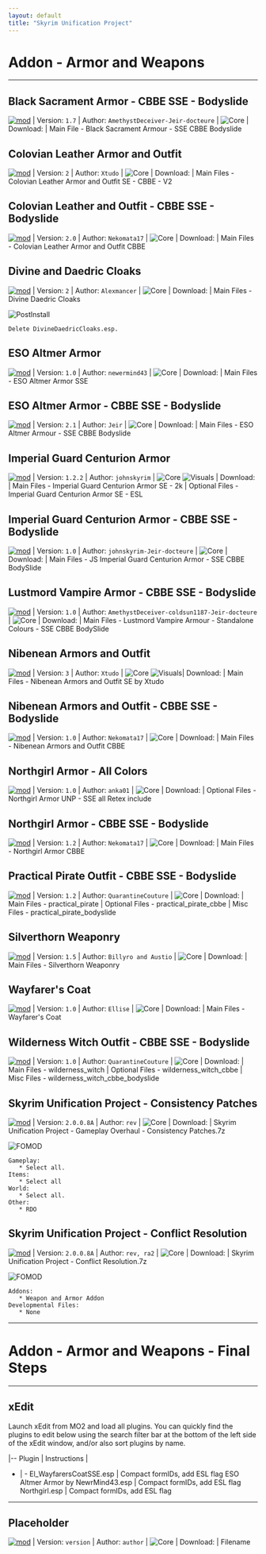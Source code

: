 ```yaml
---
layout: default
title: "Skyrim Unification Project"
---
```


# Addon - Armor and Weapons

---

## Black Sacrament Armor - CBBE SSE - Bodyslide

[![mod]](https://www.nexusmods.com/skyrimspecialedition/mods/16687) | Version: `1.7` | Author: `AmethystDeceiver-Jeir-docteure` | ![Core] |
Download: | Main File - Black Sacrament Armour - SSE CBBE Bodyslide

## Colovian Leather Armor and Outfit

[![mod]](https://www.nexusmods.com/skyrimspecialedition/mods/50331) | Version: `2` | Author: `Xtudo` | ![Core] |
Download: | Main Files - Colovian Leather Armor and Outfit SE - CBBE - V2

## Colovian Leather and Outfit - CBBE SSE - Bodyslide

[![mod]](https://www.nexusmods.com/skyrimspecialedition/mods/50683) | Version: `2.0` | Author: `Nekomata17` | ![Core] |
Download: | Main Files - Colovian Leather Armor and Outfit CBBE

## Divine and Daedric Cloaks

[![mod]](https://www.nexusmods.com/skyrimspecialedition/mods/27797) | Version: `2` | Author: `Alexmancer` | ![Core] |
Download: | Main Files - Divine Daedric Cloaks

![PostInstall]
~~~
Delete DivineDaedricCloaks.esp.
~~~

## ESO Altmer Armor

[![mod]](https://www.nexusmods.com/skyrimspecialedition/mods/14506) | Version: `1.0` | Author: `newermind43` | ![Core] |
Download: | Main Files - ESO Altmer Armor SSE

## ESO Altmer Armor - CBBE SSE - Bodyslide

[![mod]](https://www.nexusmods.com/skyrimspecialedition/mods/14578) | Version: `2.1` | Author: `Jeir` | ![Core] |
Download: | Main Files - ESO Altmer Armour - SSE CBBE Bodyslide

## Imperial Guard Centurion Armor

[![mod]](https://www.nexusmods.com/skyrimspecialedition/mods/50410) | Version: `1.2.2` | Author: `johnskyrim` | ![Core] ![Visuals] |
Download: | Main Files - Imperial Guard Centurion Armor SE - 2k
| Optional Files - Imperial Guard Centurion Armor SE - ESL

## Imperial Guard Centurion Armor - CBBE SSE - Bodyslide

[![mod]](https://www.nexusmods.com/skyrimspecialedition/mods/49724) | Version: `1.0` | Author: `johnskyrim-Jeir-docteure` | ![Core] |
Download: | Main Files - JS Imperial Guard Centurion Armor - SSE CBBE BodySlide

## Lustmord Vampire Armor - CBBE SSE - Bodyslide

[![mod]](https://www.nexusmods.com/skyrimspecialedition/mods/21612) | Version: `1.0` | Author: `AmethystDeceiver-coldsun1187-Jeir-docteure` | ![Core] |
Download: | Main Files - Lustmord Vampire Armour - Standalone Colours - SSE CBBE BodySlide

## Nibenean Armors and Outfit

[![mod]](https://www.nexusmods.com/skyrimspecialedition/mods/50785) | Version: `3` | Author: `Xtudo` | ![Core] ![Visuals]|
Download: | Main Files - Nibenean Armors and Outfit SE by Xtudo

## Nibenean Armors and Outfit - CBBE SSE - Bodyslide

[![mod]](https://www.nexusmods.com/skyrimspecialedition/mods/51219) | Version: `1.0` | Author: `Nekomata17` | ![Core] |
Download: | Main Files - Nibenean Armors and Outfit CBBE

## Northgirl Armor - All Colors

[![mod]](https://www.nexusmods.com/skyrimspecialedition/mods/7882) | Version: `1.0` | Author: `anka01` | ![Core] |
Download: | Optional Files - Northgirl Armor UNP - SSE all Retex include

## Northgirl Armor - CBBE SSE - Bodyslide

[![mod]](https://www.nexusmods.com/skyrimspecialedition/mods/53857) | Version: `1.2` | Author: `Nekomata17` | ![Core] |
Download: | Main Files - Northgirl Armor CBBE

## Practical Pirate Outfit - CBBE SSE - Bodyslide

[![mod]](https://www.nexusmods.com/skyrimspecialedition/mods/45244) | Version: `1.2` | Author: `QuarantineCouture` | ![Core] |
Download: | Main Files - practical_pirate
| Optional Files - practical_pirate_cbbe
| Misc Files - practical_pirate_bodyslide

## Silverthorn Weaponry

[![mod]](https://www.nexusmods.com/skyrimspecialedition/mods/57370) | Version: `1.5` | Author: `Billyro and Austio` | ![Core] |
Download: | Main Files - Silverthorn Weaponry

## Wayfarer's Coat

[![mod]](https://www.nexusmods.com/skyrimspecialedition/mods/10194) | Version: `1.0` | Author: `Ellise` | ![Core] |
Download: | Main Files - Wayfarer's Coat

## Wilderness Witch Outfit - CBBE SSE - Bodyslide

[![mod]](https://www.nexusmods.com/skyrimspecialedition/mods/40963) | Version: `1.0` | Author: `QuarantineCouture` | ![Core] |
Download: | Main Files - wilderness_witch
| Optional Files - wilderness_witch_cbbe
| Misc Files - wilderness_witch_cbbe_bodyslide

## Skyrim Unification Project - Consistency Patches

[![mod]](https://www.dropbox.com/s/o02seag2mrv2vv0/Skyrim%20Unification%20Project%20-%20Gameplay%20Overhaul%20-%20Consistency%20Patches.7z?dl=0) | Version: `2.0.0.8A` | Author: `rev` | ![Core] |
Download: | Skyrim Unification Project - Gameplay Overhaul - Consistency Patches.7z

![FOMOD]
~~~
Gameplay:
   * Select all.
Items:
   * Select all
World:
   * Select all.
Other:
   * RDO
~~~

## Skyrim Unification Project - Conflict Resolution

[![mod]](https://www.dropbox.com/s/o2k6qe1tp9phytt/Skyrim%20Unification%20Project%20-%20Conflict%20Resolution.7z?dl=0) | Version: `2.0.0.8A` | Author: `rev, ra2` | ![Core] |
Download: | Skyrim Unification Project - Conflict Resolution.7z

![FOMOD]
~~~
Addons:
   * Weapon and Armor Addon
Developmental Files:
   * None
~~~

---

# Addon - Armor and Weapons - Final Steps

---

## xEdit

Launch xEdit from MO2 and load all plugins.  You can quickly find the plugins to edit below using the search filter bar at the bottom of the left side of the xEdit window, and/or also sort plugins by name.

|--
Plugin | Instructions |
- | -
El_WayfarersCoatSSE.esp | Compact formIDs, add ESL flag
ESO Altmer Armor by NewrMind43.esp | Compact formIDs, add ESL flag
Northgirl.esp | Compact formIDs, add ESL flag

---

## Placeholder

[![mod]](nexusurl) | Version: `version` | Author: `author` | ![Core] |
Download: | Filename


[mod]: https://img.shields.io/badge/Link-Download-006000?style=flat-square
[core]: https://img.shields.io/badge/Core-006000?style=flat-square
[cao]: https://img.shields.io/badge/CAO-important?style=flat-square
[ck]: https://img.shields.io/badge/CK-important?style=flat-square
[bsa]: https://img.shields.io/badge/BSA-critical?style=flat-square
[visuals]: https://img.shields.io/badge/Visuals-informational?style=flat-square
[fomod]: https://img.shields.io/badge/FOMOD%20Instructions-informational?style=for-the-badge
[postinstall]: https://img.shields.io/badge/Post--Install%20Instructions-00B000?style=for-the-badge
[adventures]: https://img.shields.io/badge/Adventures-blueviolet?style=flat-square
[adventureslg]: https://img.shields.io/badge/Adventures-blueviolet?style=for-the-badge
[corelg]: https://img.shields.io/badge/Core-006000?style=for-the-badge
[optional]: https://img.shields.io/badge/Optional-AAAA00?style=flat-square